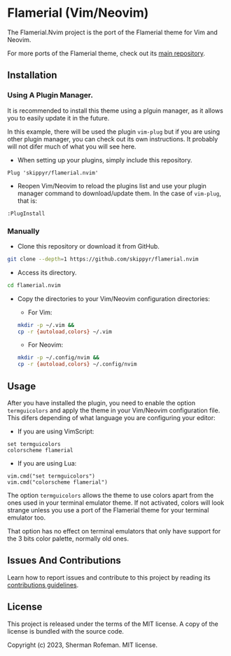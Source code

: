 # Flamerial (Vim/Neovim)

The Flamerial.Nvim project is the port of the Flamerial theme for Vim and
Neovim.

For more ports of the Flamerial theme, check out its [main repository](https://github.com/skippyr/flamerial).

## Installation

### Using A Plugin Manager.

It is recommended to install this theme using a plguin manager, as it allows
you to easily update it in the future.

In this example, there will be used the plugin `vim-plug` but if you are
using other plugin manager, you can check out its own instructions. It probably
will not difer much of what you will see here.

-   When setting up your plugins, simply include this repository.

```vim
Plug 'skippyr/flamerial.nvim'
```

-   Reopen Vim/Neovim to reload the plugins list and use your plugin manager
    command to download/update them. In the case of `vim-plug`, that is:

```vim
:PlugInstall
```

### Manually

-   Clone this repository or download it from GitHub.

```bash
git clone --depth=1 https://github.com/skippyr/flamerial.nvim
```

-   Access its directory.

```bash
cd flamerial.nvim
```

-   Copy the directories to your Vim/Neovim configuration directories:

    -   For Vim:

    ```bash
    mkdir -p ~/.vim &&
    cp -r {autoload,colors} ~/.vim
    ```

    -   For Neovim:

    ```bash
    mkdir -p ~/.config/nvim &&
    cp -r {autoload,colors} ~/.config/nvim
    ```

## Usage

After you have installed the plugin, you need to enable the option
`termguicolors` and apply the theme in your Vim/Neovim configuration file. This
difers depending of what language you are configuring your editor:

-   If you are using VimScript:

```vim
set termguicolors
colorscheme flamerial
```

-   If you are using Lua:

```vim
vim.cmd("set termguicolors")
vim.cmd("colorscheme flamerial")
```

The option `termguicolors` allows the theme to use colors apart from the ones
used in your terminal emulator theme. If not activated, colors will look
strange unless you use a port of the Flamerial theme for your terminal
emulator too.

That option has no effect on terminal emulators that only have support for the
3 bits color palette, normally old ones.

## Issues And Contributions

Learn how to report issues and contribute to this project by reading its
[contributions guidelines](https://skippyr.github.io/materials/pages/contributions_guidelines.html).

## License

This project is released under the terms of the MIT license. A copy of the
license is bundled with the source code.

Copyright (c) 2023, Sherman Rofeman. MIT license.
